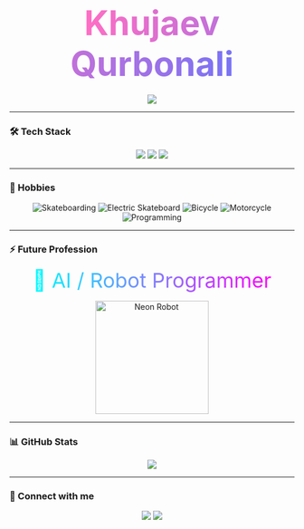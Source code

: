 <h1 align="center">
  <span style="font-size: 60px; background: linear-gradient(90deg, #ff6ec4, #7873f5); -webkit-background-clip: text; color: transparent;">
    Khujaev Qurbonali
  </span>
</h1>

<p align="center">
  <img src="https://img.shields.io/badge/New%20GitHub%20Account-🚀-brightgreen?style=for-the-badge" />
</p>

---

### 🛠️ Tech Stack
<p align="center">
  <img src="https://img.shields.io/badge/C-00599C?style=for-the-badge&logo=c&logoColor=white&labelColor=0A192F" />
  <img src="https://img.shields.io/badge/Python-3776AB?style=for-the-badge&logo=python&logoColor=white&labelColor=0A192F" />
  <img src="https://img.shields.io/badge/Robot%20Programmer-FF4500?style=for-the-badge&logo=robot&logoColor=white&labelColor=0A192F" />
</p>

---

### 🎯 Hobbies
<p align="center">
  <img src="https://img.icons8.com/ios-filled/60/000000/skateboard.png" title="Skateboarding"/>
  <img src="https://img.icons8.com/ios-filled/60/000000/electric-skateboard.png" title="Electric Skateboard"/>
  <img src="https://img.icons8.com/ios-filled/60/000000/bicycle.png" title="Bicycle"/>
  <img src="https://img.icons8.com/ios-filled/60/000000/motorbike.png" title="Motorcycle"/>
  <img src="https://img.icons8.com/ios-filled/60/000000/code.png" title="Programming"/>
</p>

---

### ⚡ Future Profession
<p align="center">
  <span style="font-size: 36px; background: linear-gradient(90deg, #00ffff, #ff00ff); -webkit-background-clip: text; color: transparent;">
    🤖 AI / Robot Programmer
  </span>
</p>

<p align="center">
  <img src="https://media.giphy.com/media/3oEjI6SIIHBdRxXI40/giphy.gif" alt="Neon Robot" width="200"/>
</p>

---

### 📊 GitHub Stats
<p align="center">
  <img src="https://github-readme-stats.vercel.app/api?username=khujaevq&show_icons=true&theme=radical&count_private=true" />
</p>

---

### 🔗 Connect with me
<p align="center">
  <a href="mailto:your.email@example.com"><img src="https://img.shields.io/badge/Email-FF0000?style=for-the-badge&logo=gmail&logoColor=white"/></a>
  <a href="https://github.com/khujaevq"><img src="https://img.shields.io/badge/GitHub-181717?style=for-the-badge&logo=github&logoColor=white"/></a>
</p>
